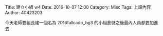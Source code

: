 Title: 建立小組 w4
Date: 2016-10-07 12:00
Category: Misc
Tags: 上課內容
Author: 40423203

<!-- PELICAN_END_SUMMARY -->

今天老師要組長建一個名為 2016fallcadp_bg3
的小組倉儲之後最內人員都要加進去